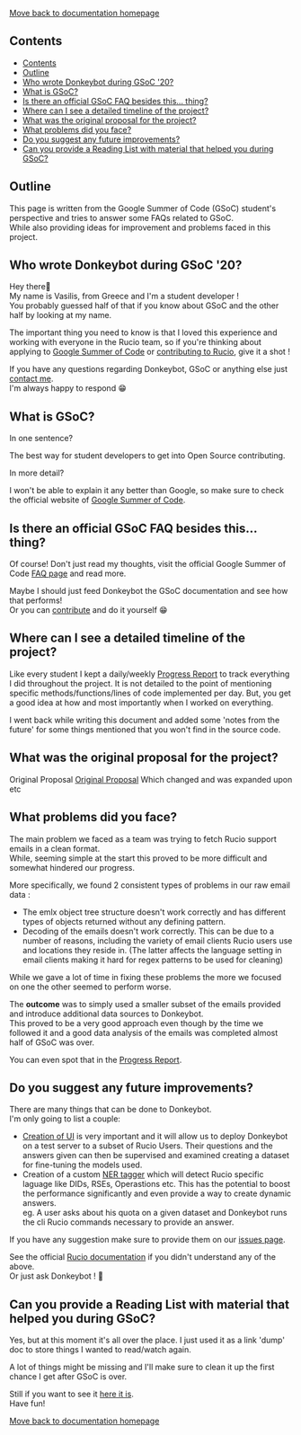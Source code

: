 [Move back to documentation homepage](https://github.com/rucio/donkeybot/tree/master/docs)

## Contents
- [Contents](#contents)
- [Outline](#outline)
- [Who wrote Donkeybot during GSoC '20?](#who-wrote-donkeybot-during-gsoc-20)
- [What is GSoC?](#what-is-gsoc)
- [Is there an official GSoC FAQ besides this... thing?](#is-there-an-official-gsoc-faq-besides-this-thing)
- [Where can I see a detailed timeline of the project?](#where-can-i-see-a-detailed-timeline-of-the-project)
- [What was the original proposal for the project?](#what-was-the-original-proposal-for-the-project)
- [What problems did you face?](#what-problems-did-you-face)
- [Do you suggest any future improvements?](#do-you-suggest-any-future-improvements)
- [Can you provide a Reading List with material that helped you during GSoC?](#can-you-provide-a-reading-list-with-material-that-helped-you-during-gsoc)

## Outline

This page is written from the Google Summer of Code (GSoC) student's perspective and tries to answer some FAQs related to GSoC.    
While also providing ideas for improvement and problems faced in this project.

## Who wrote Donkeybot during GSoC '20?

Hey there👋  
My name is Vasilis, from Greece and I'm a student developer !    
You probably guessed half of that if you know about GSoC and the other half by looking at my name.   

The important thing you need to know is that I loved this experience and working with everyone in the Rucio team, so if you're thinking about applying to [Google Summer of Code](https://summerofcode.withgoogle.com/) or [contributing to Rucio](https://rucio.readthedocs.io/en/latest/contributing.html), give it a shot !

If you have any questions regarding Donkeybot, GSoC or anything else just [contact me](https://github.com/mageirakos).     
I'm always happy to respond 😁

## What is GSoC?

In one sentence?  

The best way for student developers to get into Open Source contributing.

In more detail?   

I won't be able to explain it any better than Google, so make sure to check the official website of [Google Summer of Code](https://summerofcode.withgoogle.com/).

  
## Is there an official GSoC FAQ besides this... thing?

Of course! Don't just read my thoughts, visit the official Google Summer of Code [FAQ page](https://developers.google.com/open-source/gsoc/faq) and read more. 

Maybe I should just feed Donkeybot the GSoC documentation and see how that performs!    
Or you can [contribute](/docs/getting_started.md) and do it yourself 😁

## Where can I see a detailed timeline of the project?

Like every student I kept a daily/weekly [Progress Report](https://docs.google.com/document/d/1ZwDS5vze91rO0WSC9IQEmBAzL9gpJytaLW-eqj1kTpQ/edit?usp=sharing) to track everything I did throughout the project. It is not detailed to the point of mentioning specific methods/functions/lines of code implemented per day. But, you get a good idea at how and most importantly when I worked on everything. 

I went back while writing this document and added some 'notes from the future' for some things mentioned that you won't find in the source code.  

## What was the original proposal for the project?

Original Proposal
 [Original Proposal](https://github.com/TomasJavurek/hsf.github.io/blob/master/_gsocproposals/2020/proposal_RucioSupportBot.md) Which changed and was expanded upon etc

## What problems did you face?

The main problem we faced as a team was trying to fetch Rucio support emails in a clean format.  
While, seeming simple at the start this proved to be more difficult and somewhat hindered our progress.   

More specifically, we found 2 consistent types of problems in our raw email data : 
- The emlx object tree structure doesn't work correctly and has different types of objects returned without any defining pattern.
- Decoding of the emails doesn't work correctly. This can be due to a number of reasons, including the variety of email clients  Rucio users use and locations they reside in. (The latter affects the language setting in email clients making it hard for regex patterns to be used for cleaning)

While we gave a lot of time in fixing these problems the more we focused on one the other seemed to perform worse.

The **outcome** was to simply used a smaller subset of the emails provided and introduce additional data sources to Donkeybot.  
This proved to be a very good approach even though by the time we followed it and a good data analysis of the emails was completed almost half of GSoC was over.

You can even spot that in the [Progress Report](https://docs.google.com/document/d/1ZwDS5vze91rO0WSC9IQEmBAzL9gpJytaLW-eqj1kTpQ/edit?usp=sharing).

## Do you suggest any future improvements?

There are many things that can be done to Donkeybot.   
I'm only going to list a couple: 
- [Creation of UI](https://github.com/rucio/donkeybot/issues/30) is very important and it will allow us to deploy Donkeybot on a test server to a subset of Rucio Users. Their questions and the answers given can then be supervised and examined creating a dataset for fine-tuning the models used.
- Creation of a custom [NER tagger](https://en.wikipedia.org/wiki/Named-entity_recognition) which will detect Rucio specific laguage like DIDs, RSEs, Operastions etc. This has the potential to boost the performance significantly and even provide a way to create dynamic answers.   
eg. A user asks about his quota on a given dataset and Donkeybot runs the cli Rucio commands necessary to provide an answer.

If you have any suggestion make sure to provide them on our [issues page](https://github.com/rucio/donkeybot/issues).

See the official [Rucio documentation](https://rucio.readthedocs.io/en/latest/) if you didn't understand any of the above.    
Or just ask Donkeybot ! 🧐

## Can you provide a Reading List with material that helped you during GSoC?

Yes, but at this moment it's all over the place. I just used it as a link 'dump' doc to store things I wanted to read/watch again.

A lot of things might be missing and I'll make sure to clean it up the first chance I get after GSoC is over.

Still if you want to see it [here it is](https://docs.google.com/document/d/17P6ycLp6tjTYA93mDXXatf5p-8d-_cKNvJDeLU7aZsk/edit?usp=sharing).  
Have fun!


[Move back to documentation homepage](https://github.com/rucio/donkeybot/tree/master/docs)
